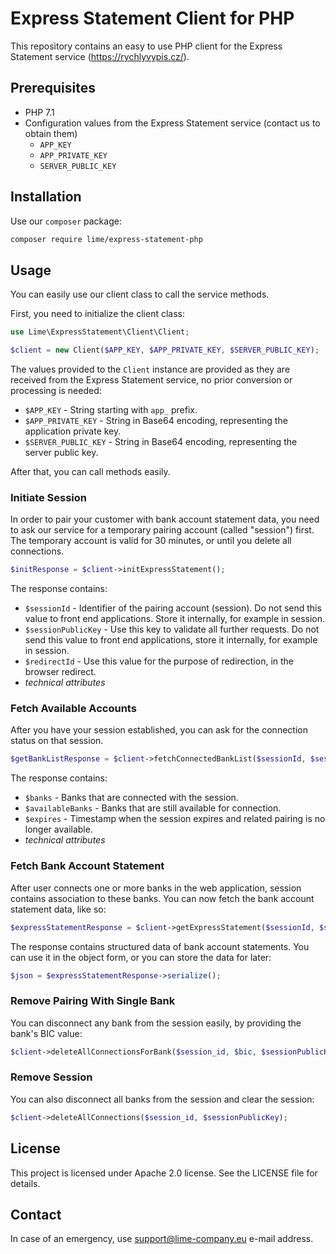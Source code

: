 # Express Statement Client for PHP

This repository contains an easy to use PHP client for the Express Statement service (https://rychlyvypis.cz/).

## Prerequisites

- PHP 7.1
- Configuration values from the Express Statement service (contact us to obtain them)
    - `APP_KEY`
    - `APP_PRIVATE_KEY`
    - `SERVER_PUBLIC_KEY`

## Installation

Use our `composer` package:

```sh
composer require lime/express-statement-php
```

## Usage

You can easily use our client class to call the service methods.

First, you need to initialize the client class:

```php
use Lime\ExpressStatement\Client\Client;

$client = new Client($APP_KEY, $APP_PRIVATE_KEY, $SERVER_PUBLIC_KEY);
```

The values provided to the `Client` instance are provided as they are received from the Express Statement service, no prior conversion or processing is needed:

- `$APP_KEY` - String starting with `app_` prefix.
- `$APP_PRIVATE_KEY` - String in Base64 encoding, representing the application private key.
- `$SERVER_PUBLIC_KEY` - String in Base64 encoding, representing the server public key.

After that, you can call methods easily.

### Initiate Session

In order to pair your customer with bank account statement data, you need to ask our service for a temporary pairing account (called "session") first. The temporary account is valid for 30 minutes, or until you delete all connections. 

```php
$initResponse = $client->initExpressStatement();
```

The response contains:

- `$sessionId` - Identifier of the pairing account (session). Do not send this value to front end applications. Store it internally, for example in session.
- `$sessionPublicKey` - Use this key to validate all further requests. Do not send this value to front end applications, store it internally, for example in session.
- `$redirectId` - Use this value for the purpose of redirection, in the browser redirect.
- _technical attributes_

### Fetch Available Accounts

After you have your session established, you can ask for the connection status on that session.

```php
$getBankListResponse = $client->fetchConnectedBankList($sessionId, $sessionPublicKey);
```

The response contains:

- `$banks` - Banks that are connected with the session.
- `$availableBanks` - Banks that are still available for connection.
- `$expires` - Timestamp when the session expires and related pairing is no longer available.
- _technical attributes_

### Fetch Bank Account Statement

After user connects one or more banks in the web application, session contains association to these banks. You can now fetch the bank account statement data, like so:

```php
$expressStatementResponse = $client->getExpressStatement($sessionId, $sessionPublicKey);
```

The response contains structured data of bank account statements. You can use it in the object form, or you can store the data for later:

```php
$json = $expressStatementResponse->serialize();
```

### Remove Pairing With Single Bank

You can disconnect any bank from the session easily, by providing the bank's BIC value:

```php
$client->deleteAllConnectionsForBank($session_id, $bic, $sessionPublicKey);
```

### Remove Session

You can also disconnect all banks from the session and clear the session:

```php
$client->deleteAllConnections($session_id, $sessionPublicKey);
```

## License

This project is licensed under Apache 2.0 license. See the LICENSE file for details.

## Contact

In case of an emergency, use support@lime-company.eu e-mail address.